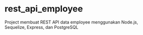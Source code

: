 # rest_api_employee
Project membuat REST API data employee menggunakan Node.js, Sequelize, Express, dan PostgreSQL
